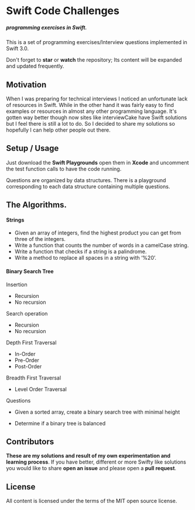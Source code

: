 # Swift Code Challenges
##### programming exercises in Swift.
This is a set of programming exercises/Interview questions implemented in Swift 3.0.

Don't forget to **star** or **watch** the repository; Its content will be expanded and updated frequently.

## Motivation

When I was preparing for technical interviews I noticed an unfortunate lack of resources in Swift.
While in the other hand it was fairly easy to find examples or resources in almost any other programming language. It's gotten way better though now sites like interviewCake have Swift solutions but I feel there is still a lot to do. So I decided to share my solutions so hopefully I can help other people out there.

## Setup / Usage

Just download the **Swift Playgrounds** open them in **Xcode** and uncomment the test function calls to have the code running.

Questions are organized by data structures. There is a playground corresponding to each data structure containing multiple questions.

## The Algorithms.

#### Strings
- Given an array of integers, find the highest product you can get from three of the integers.
- Write a function that counts the number of words in a camelCase string.
- Write a function that checks if a string is a palindrome.
- Write a method to replace all spaces in a string with ‘%20’.

#### Binary Search Tree
Insertion
- Recursion
- No recursion

Search operation
- Recursion
- No recursion

Depth First Traversal
- In-Order
- Pre-Order
- Post-Order

Breadth First Traversal
- Level Order Traversal

Questions
- Given a sorted array, create a binary search tree with minimal height

- Determine if a binary tree is balanced



## Contributors

**These are my solutions and result of my own experimentation and learning process**. If you have better, different or more Swifty like solutions you would like to share **open an issue** and please open a **pull request**.

## License

All content is licensed under the terms of the MIT open source license.
